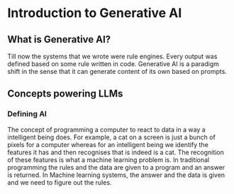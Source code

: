 # Introduction to Generative AI

## What is Generative AI?

Till now the systems that we wrote were rule engines. Every output was defined based on some rule written in code. Generative AI is a paradigm shift in the sense that it can generate content of its own based on prompts.

## Concepts powering LLMs

### Defining AI

The concept of programming a computer to react to data in a way a intelligent being does.
For example, a cat on a screen is just a bunch of pixels for a computer whereas for an intelligent being we identify the features it has and then recognises that is indeed is a cat. The recognition of these features is what a machine learning problem is. In traditional programming the rules and the data are given to a program and an answer is returned. In Machine learning systems, the answer and the data is given and we need to figure out the rules.
